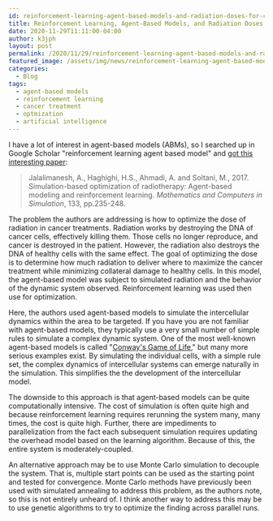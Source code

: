 ```yaml
---
id: reinforcement-learning-agent-based-models-and-radiation-doses-for-cancer-treatment
title: Reinforcement Learning, Agent-Based Models, and Radiation Doses for Cancer Treatment
date: 2020-11-29T11:11:00-04:00
author: k3jph
layout: post
permalink: /2020/11/29/reinforcement-learning-agent-based-models-and-radiation-doses-for-cancer-treatment
featured_image: /assets/img/news/reinforcement-learning-agent-based-models-and-radiation-doses-for-cancer-treatment.jpg
categories:
  - Blog
tags:
  - agent-based models
  - reinforcement learning
  - cancer treatment
  - optmization
  - artificial intelligence
---
```


I have a lot of interest in agent-based models (ABMs), so I searched
up in Google Scholar "reinforcement learning agent based model" and
[got this interesting paper](https://www.sciencedirect.com/science/article/pii/S0378475416300878):

> Jalalimanesh, A., Haghighi, H.S., Ahmadi, A. and Soltani, M., 2017.
Simulation-based optimization of radiotherapy: Agent-based
modeling and reinforcement learning. _Mathematics and Computers in
Simulation_, 133, pp.235-248.

The problem the authors are addressing is how to optimize the dose
of radiation in cancer treatments.  Radiation works by destroying
the DNA of cancer cells, effectively killing them.  Those cells no
longer reproduce, and cancer is destroyed in the patient.  However,
the radiation also destroys the DNA of healthy cells with the same
effect.  The goal of optimizing the dose is to determine how much
radiation to deliver where to maximize the cancer treatment while
minimizing collateral damage to healthy cells.  In this model, the
agent-based model was subject to simulated radiation and the behavior
of the dynamic system observed.  Reinforcement learning was used
then use for optimization.

Here, the authors used agent-based models to simulate the intercellular
dynamics within the area to be targeted.  If you have you are not
familiar with agent-based models, they typically use a very small
number of simple rules to simulate a complex dynamic system.  One
of the most well-known agent-based models is called "[Conway's Game
of Life](https://playgameoflife.com/)," but many more serious
examples exist.  By simulating the individual cells, with a simple
rule set, the complex dynamics of intercellular systems can emerge
naturally in the simulation.  This simplifies the the development
of the intercellular model.

The downside to this approach is that agent-based models can be
quite computationally intensive.  The cost of simulation is often
quite high and because reinforcement learning requires rerunning
the system many, many times, the cost is quite high.  Further, there
are impediments to parallelization from the fact each subsequent
simulation requires updating the overhead model based on the learning
algorithm.  Because of this, the entire system is moderately-coupled.

An alternative approach may be to use Monte Carlo simulation to
decouple the system.  That is, multiple start points can be used
as the starting point and tested for convergence.  Monte Carlo
methods have previously been used with simulated annealing to address
this problem, as the authors note, so this is not entirely unheard of.
I think another way to address this may be to use genetic algorithms
to try to optimize the finding across parallel runs.
